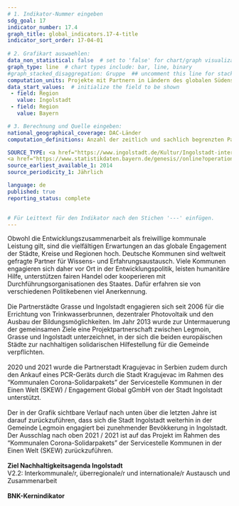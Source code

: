 ```yaml
---
# 1. Indikator-Nummer eingeben 
sdg_goal: 17 
indicator_number: 17.4
graph_title: global_indicators.17-4-title
indicator_sort_order: 17-04-01
 
# 2. Grafikart auswaehlen: 
data_non_statistical: false  # set to 'false' for chart/graph visualization 
graph_type: line  # chart types include: bar, line, binary 
#graph_stacked_disaggregation: Gruppe  ## uncomment this line for stacked bars. eplace 'Geschlecht' with the field of aggregation. 
computation_units: Projekte mit Partnern in Ländern des globalen Südens 
data_start_values:  # initialize the field to be shown  
 - field: Region 
   value: Ingolstadt
 - field: Region
   value: Bayern

# 3. Berechnung und Quelle eingeben: 
national_geographical_coverage: DAC-Länder
computation_definitions: Anzahl der zeitlich und sachlich begrenzten Partnerschaften mit Partnern in DAC-Ländern je 1.000 Einwohner*innen

SOURCE_TYPE: <a href="https://www.ingolstadt.de/Kultur/Ingolstadt-international/Partnerst%C3%A4dte/">Amt für internationale Beziehungen und Kulturverwaltung - Internationale Beziehungen</a> und 
<a href="https://www.statistikdaten.bayern.de/genesis//online?operation=table&code=12111-101z&bypass=true&levelindex=1&levelid=1730794462869#abreadcrumb">Bayerisches Landesamt für Statistik</a>  # data source  
source_earliest_available_1: 2014
source_periodicity_1: Jährlich

language: de   
published: true 
reporting_status: complete
 
 
# Für Leittext für den Indikator nach den Stichen '---' einfügen. 
---
```

Obwohl die Entwicklungszusammenarbeit als freiwillige kommunale Leistung gilt, sind die vielfältigen Erwartungen an das globale Engagement der Städte, Kreise und Regionen hoch. 
Deutsche Kommunen sind weltweit gefragte Partner für Wissens- und Erfahrungsaustausch. Viele Kommunen engagieren sich daher vor Ort in der Entwicklungspolitik,
leisten humanitäre Hilfe, unterstützen fairen Handel oder kooperieren mit Durchführungsorganisationen des Staates. Dafür erfahren sie von verschiedenen Politikebenen viel Anerkennung.<br>
<br>
Die Partnerstädte Grasse und Ingolstadt engagieren sich seit 2006 für die Errichtung von Trinkwasserbrunnen, dezentraler Photovoltaik und den Ausbau der Bildungsmöglichkeiten. 
Im Jahr 2013 wurde zur Untermauerung der gemeinsamen Ziele eine Projektpartnerschaft zwischen Legmoin, Grasse und Ingolstadt unterzeichnet, in der sich die beiden europäischen Städte zur 
nachhaltigen solidarischen Hilfestellung für die Gemeinde verpflichten.<br>
<br>
2020 und 2021 wurde die Partnerstadt Kragujevac in Serbien zudem durch den Ankauf eines PCR-Geräts durch die Stadt Kragujevac im Rahmen des “Kommunalen Corona-Solidarpakets” 
der Servicestelle Kommunen in der Einen Welt (SKEW) / Engagement Global gGmbH von der Stadt Ingolstadt unterstützt.<br>
<br>
Der in der Grafik sichtbare Verlauf nach unten über die letzten Jahre ist darauf zurückzuführen, dass sich die Stadt Ingolstadt weiterhin in der Gemeinde Legmoin engagiert bei zunehmender Bevökkerung in Ingolstadt. Der 
Ausschlag nach oben 2021 / 2021 ist auf das Projekt im Rahmen des “Kommunalen Corona-Solidarpakets” der Servicestelle Kommunen in der Einen Welt (SKEW) zurückzuführen.<br>
<br>
<b>Ziel Nachhaltigkeitsagenda Ingolstadt</b><br>
V2.2: Interkommunale/r, überregionale/r und internationale/r Austausch und Zusammenarbeit<br>
<br>
<b>BNK-Kernindikator</b>
